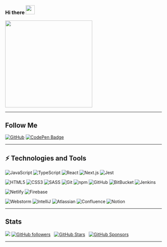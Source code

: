 ### Hi there <img src="https://github.com/TheDudeThatCode/TheDudeThatCode/blob/master/Assets/Hi.gif" width="29px"> 

<img src="https://media.giphy.com/media/Vuw9m5wXviFIQ/source.gif" width="280" height="auto" />



<hr>

## Follow Me

[![GitHub](https://img.shields.io/badge/-GitHub-181717?style=for-the-badge&logo=github&logoColor=white&link=https://github.com/JlaPrs)](https://github.com/JlaPrs)
[![CodePen Badge](https://img.shields.io/badge/-JlaPrs-313333?style=for-the-badge&logo=CodePen&logoColor=white)](https://codepen.io/jlaprs "Follow on CodePen")

<hr>

## ⚡ Technologies and Tools

![JavaScript](https://img.shields.io/badge/-JavaScript-22272e?style=for-the-badge&logo=javascript)
![TypeScript](https://img.shields.io/badge/-TypeScript-22272e?style=for-the-badge&logo=typescript)
![React](https://img.shields.io/badge/-React-22272e?style=for-the-badge&logo=React)
![Next.js](https://img.shields.io/badge/-Next.js-22272e?style=for-the-badge&logo=next.js)
![Jest](https://img.shields.io/badge/-Jest-22272e?style=for-the-badge&logo=jest)
<!-- ![Nodejs](https://img.shields.io/badge/-Nodejs-22272e?style=for-the-badge&logo=Node.js) -->
![HTML5](https://img.shields.io/badge/-HTML5-22272e?style=for-the-badge&logo=html5&logoColor=E34F26)
![CSS3](https://img.shields.io/badge/-CSS3-22272e?style=for-the-badge&logo=css3&logoColor=1572B6)
![SASS](https://img.shields.io/badge/-SASS/SCSS-22272e?style=for-the-badge&logo=sass)
![Git](https://img.shields.io/badge/-Git-22272e?style=for-the-badge&logo=git)
![npm](https://img.shields.io/badge/-npm-22272e?style=for-the-badge&logo=npm)
![GitHub](https://img.shields.io/badge/-GitHub-22272e?style=for-the-badge&logo=github)
![BitBucket](https://img.shields.io/badge/-BitBucket-22272e?style=for-the-badge&logo=bitbucket&logoColor=0052cc)
![Jenkins](https://img.shields.io/badge/-Jenkins-22272e?style=for-the-badge&logo=Jenkins)

![Netlify](https://img.shields.io/badge/-Netlify-22272e?style=for-the-badge&logo=netlify)
![Firebase](https://img.shields.io/badge/-Firebase-22272e?style=for-the-badge&logo=firebase)

![Webstorm](https://img.shields.io/badge/-Webstorm-22272e?style=for-the-badge&logo=webstorm&logoColor=07c3f2)
![IntelliJ](https://img.shields.io/badge/-Intellij-22272e?style=for-the-badge&logo=jetbrains&logoColor=white)
![Atlassian](https://img.shields.io/badge/-Atlassian-22272e?style=for-the-badge&logo=atlassian&logoColor=0052cc)
![Confluence](https://img.shields.io/badge/-Confluence-22272e?style=for-the-badge&logo=confluence&logoColor=0052cc)
![Notion](https://img.shields.io/badge/-Notion-22272e?style=for-the-badge&logo=notion)

<!-- 
logo only
  <img width="35" src="https://raw.githubusercontent.com/gilbarbara/logos/master/logos/atlassian.svg"/> 
-->

<hr>

## Stats


![](https://komarev.com/ghpvc/?username=JlaPrs&color=007ec6&style=for-the-badge)
[![GitHub followers](https://img.shields.io/github/followers/JlaPrs?logo=GitHub&style=for-the-badge)](https://github.com/JlaPrs) &nbsp; [![GitHub Stars](https://img.shields.io/github/stars/JlaPrs?logo=github&style=for-the-badge)](https://github.com/JlaPrs) &nbsp; [![GitHub Sponsors](https://img.shields.io/github/sponsors/JlaPrs?color=BF4B8A&logo=githubsponsors&style=for-the-badge&label=Sponsor%20on%20Github)](https://github.com/sponsors/JlaPrs)



<hr>

<!--
**JlaPrs/JlaPrs** is a ✨ _special_ ✨ repository because its `README.md` (this file) appears on your GitHub profile.

Here are some ideas to get you started:

- 🔭 I’m currently working on ...
- 🌱 I’m currently learning ...
- 👯 I’m looking to collaborate on ...
- 🤔 I’m looking for help with ...
- 💬 Ask me about ...
- 📫 How to reach me: ...
- 😄 Pronouns: ...
- ⚡ Fun fact: ...
-->
